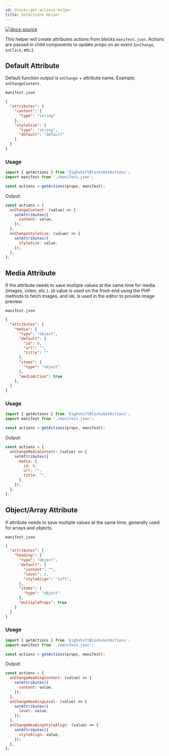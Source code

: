```yaml
---
id: blocks-get-actions-helper
title: GetActions Helper
---
```


[![docs-source](https://img.shields.io/badge/source-eigthshift--frontend--libs-yellow?style=for-the-badge&logo=javascript&labelColor=2a2a2a)](https://github.com/infinum/eightshift-frontend-libs/blob/v2.0.0/scripts/get-actions.js)


This helper will create attributes actions from blocks `manifest.json`.
Actions are passed in child components to update props on an event (`onChange`, `onClick`, etc.).

## Default Attribute

Default function output is `onChange` + attribute name.
Example: `onChangeContent`.

`manifest.json`

```json
{
  "attributes": {
    "content": {
      "type": "string"
    },
    "styleSize": {
      "type": "string",
      "default": "default"
    }
  }
}
```

### Usage

```js
import { getActions } from 'EighshiftBlocksGetActions';
import manifest from './manifest.json';

const actions = getActions(props, manifest);
```

Output:

```js
const actions = {
  onChangeContent: (value) => {
    setAttributes({
      content: value,
    });
  },
  onChangeStyleSize: (value) => {
    setAttributes({
      styleSize: value,
    });
  },
};
```

## Media Attribute

If the attribute needs to save multiple values at the same time for media (images, video, etc.). `ID` value is used on the front-end using the PHP methods to fetch images, and `URL` is used in the editor to provide image preview.

`manifest.json`

```json
{
  "attributes": {
    "media": {
      "type": "object",
      "default": {
        "id": 0,
        "url": "",
        "title": ""
      },
      "items": {
        "type": "object"
      },
      "mediaAction": true
    },
  }
}
```

### Usage

```js
import { getActions } from 'EighshiftBlocksGetActions';
import manifest from './manifest.json';

const actions = getActions(props, manifest);
```

Output:

```js
const actions = {
  onChangeMediaContent: (value) => {
    setAttributes({
      media: {
        id: 0,
        url: "",
        title: "",
      },
    });
  },
};
```


## Object/Array Attribute

If attribute needs to save multiple values at the same time, generally used for arrays and objects.

`manifest.json`

```json
{
  "attributes": {
    "heading": {
      "type": "object",
      "default": {
        "content": "",
        "level": 2,
        "styleAlign": "left",
      },
      "items": {
        "type": "object"
      },
      "multipleProps": true
    }
  }
}
```

### Usage

```js
import { getActions } from 'EighshiftBlocksGetActions';
import manifest from './manifest.json';

const actions = getActions(props, manifest);
```

Output:

```js
const actions = {
  onChangeHeadingContent: (value) => {
    setAttributes({
      content: value,
    });
  },
  onChangeHeadingLevel: (value) => {
    setAttributes({
      level: value,
    });
  },
  onChangeHeadingStyleAlign: (value) => {
    setAttributes({
      styleAlign: value,
    });
  },
};
```

<div class="legacy-badge legacy-badge--v4"></div>

